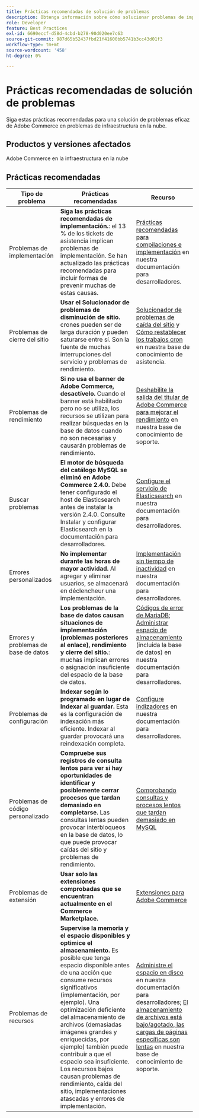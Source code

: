 ```yaml
---
title: Prácticas recomendadas de solución de problemas
description: Obtenga información sobre cómo solucionar problemas de implementación de Adobe Commerce.
role: Developer
feature: Best Practices
exl-id: 6690eccf-d58d-4cbd-b278-90d020ee7c63
source-git-commit: 987d65b52437fbd21f41600bb5741b3cc43d01f3
workflow-type: tm+mt
source-wordcount: '458'
ht-degree: 0%

---
```


# Prácticas recomendadas de solución de problemas

Siga estas prácticas recomendadas para una solución de problemas eficaz de Adobe Commerce en problemas de infraestructura en la nube.

## Productos y versiones afectados

Adobe Commerce en la infraestructura en la nube

## Prácticas recomendadas

| Tipo de problema | Prácticas recomendadas | Recurso |
|----------------------------|----------------------------------------------------------------------------------------------------------------------------------------------------------------------------------------------------------------------------------------------------------------------------------------------------------------------------------------------------------------------------------------------------|-------------------------------------------------------------------------------------------------------------------------------------------------------------------------------------------------------------------------------------------------------------------------------------------------------------------------------------------------------------------------------------------------------|
| Problemas de implementación | **Siga las prácticas recomendadas de implementación.**: el 13 % de los tickets de asistencia implican problemas de implementación. Se han actualizado las prácticas recomendadas para incluir formas de prevenir muchas de estas causas. | [Prácticas recomendadas para compilaciones e implementación](https://experienceleague.adobe.com/es/docs/commerce-cloud-service/user-guide/develop/deploy/best-practices#best-practices) en nuestra documentación para desarrolladores. |
| Problemas de cierre del sitio | **Usar el Solucionador de problemas de disminución de sitio.** crones pueden ser de larga duración y pueden saturarse entre sí. Son la fuente de muchas interrupciones del servicio y problemas de rendimiento. | [Solucionador de problemas de caída del sitio](https://experienceleague.adobe.com/docs/commerce-knowledge-base/kb/troubleshooting/site-down-or-unresponsive/magento-site-down-troubleshooter.html?lang=es) y [Cómo restablecer los trabajos cron](https://experienceleague.adobe.com/docs/commerce-knowledge-base/kb/troubleshooting/miscellaneous/cron-job-is-stuck-in-running-status.html?lang=es) en nuestra base de conocimiento de asistencia. |
| Problemas de rendimiento | **Si no usa el banner de Adobe Commerce, desactívelo.** Cuando el banner está habilitado pero no se utiliza, los recursos se utilizan para realizar búsquedas en la base de datos cuando no son necesarias y causarán problemas de rendimiento. | [Deshabilite la salida del titular de Adobe Commerce para mejorar el rendimiento](https://experienceleague.adobe.com/docs/commerce-knowledge-base/kb/troubleshooting/miscellaneous/disable-magento-banner-output-to-improve-site-performance.html?lang=es) en nuestra base de conocimiento de soporte. |
| Buscar problemas | **El motor de búsqueda del catálogo MySQL se eliminó en Adobe Commerce 2.4.0.** Debe tener configurado el host de Elasticsearch antes de instalar la versión 2.4.0. Consulte Instalar y configurar Elasticsearch en la documentación para desarrolladores. | [Configure el servicio de Elasticsearch](https://experienceleague.adobe.com/es/docs/commerce-cloud-service/user-guide/configure/service/elasticsearch) en nuestra documentación para desarrolladores. |
| Errores personalizados | **No implementar durante las horas de mayor actividad.** Al agregar y eliminar usuarios, se almacenará en déclencheur una implementación. | [Implementación sin tiempo de inactividad](https://experienceleague.adobe.com/es/docs/commerce-cloud-service/user-guide/develop/deploy/reduce-downtime) en nuestra documentación para desarrolladores. |
| Errores y problemas de base de datos | **Los problemas de la base de datos causan situaciones de implementación (problemas posteriores al enlace), rendimiento y cierre del sitio.**: muchas implican errores o asignación insuficiente del espacio de la base de datos. | [Códigos de error de MariaDB](https://mariadb.com/kb/en/library/mariadb-error-codes/#mariadb-specific-error-codes); [Administrar espacio de almacenamiento](https://experienceleague.adobe.com/es/docs/commerce-cloud-service/user-guide/develop/storage/manage-disk-space) (incluida la base de datos) en nuestra documentación para desarrolladores. |
| Problemas de configuración | **Indexar según lo programado en lugar de Indexar al guardar.** Esta es la configuración de indexación más eficiente. Indexar al guardar provocará una reindexación completa. | [Configure indizadores](../../../configuration/cli/manage-indexers.md#configure-indexers) en nuestra documentación para desarrolladores. |
| Problemas de código personalizado | **Compruebe sus registros de consulta lentos para ver si hay oportunidades de identificar y posiblemente cerrar procesos que tardan demasiado en completarse.** Las consultas lentas pueden provocar interbloqueos en la base de datos, lo que puede provocar caídas del sitio y problemas de rendimiento. | [Comprobando consultas y procesos lentos que tardan demasiado en MySQL](https://experienceleague.adobe.com/docs/commerce-knowledge-base/kb/troubleshooting/database/checking-slow-queries-and-processes-mysql.html?lang=es) |
| Problemas de extensión | **Usar solo las extensiones comprobadas que se encuentran actualmente en el Commerce Marketplace.** | [Extensiones para Adobe Commerce](https://marketplace.magento.com/extensions.html) |
| Problemas de recursos | **Supervise la memoria y el espacio disponibles y optimice el almacenamiento.** Es posible que tenga espacio disponible antes de una acción que consume recursos significativos (implementación, por ejemplo). Una optimización deficiente del almacenamiento de archivos (demasiadas imágenes grandes y enriquecidas, por ejemplo) también puede contribuir a que el espacio sea insuficiente. Los recursos bajos causan problemas de rendimiento, caída del sitio, implementaciones atascadas y errores de implementación. | [Administre el espacio en disco](https://experienceleague.adobe.com/es/docs/commerce-cloud-service/user-guide/develop/storage/manage-disk-space) en nuestra documentación para desarrolladores; [El almacenamiento de archivos está bajo/agotado, las cargas de páginas específicas son lentas](https://experienceleague.adobe.com/docs/commerce-knowledge-base/kb/troubleshooting/miscellaneous/file-storage-low-specific-page-loads-are-slow.html?lang=es) en nuestra base de conocimiento de soporte. |
